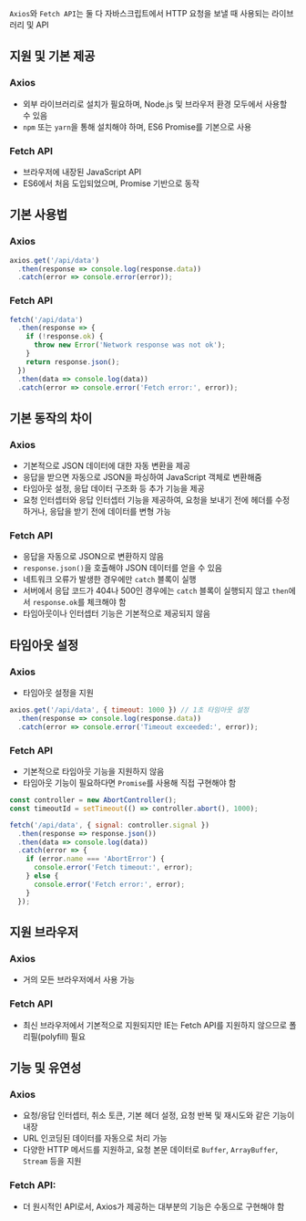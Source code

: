 `Axios`와 `Fetch API`는 둘 다 자바스크립트에서 HTTP 요청을 보낼 때 사용되는 라이브러리 및 API

## **지원 및 기본 제공**

### **Axios**

- 외부 라이브러리로 설치가 필요하며, Node.js 및 브라우저 환경 모두에서 사용할 수 있음
- `npm` 또는 `yarn`을 통해 설치해야 하며, ES6 Promise를 기본으로 사용

### **Fetch API**

- 브라우저에 내장된 JavaScript API
- ES6에서 처음 도입되었으며, Promise 기반으로 동작

## **기본 사용법**

### **Axios**

```jsx
axios.get('/api/data')
  .then(response => console.log(response.data))
  .catch(error => console.error(error));

```

### **Fetch API**

```jsx
fetch('/api/data')
  .then(response => {
    if (!response.ok) {
      throw new Error('Network response was not ok');
    }
    return response.json();
  })
  .then(data => console.log(data))
  .catch(error => console.error('Fetch error:', error));

```

## **기본 동작의 차이**

### **Axios**

- 기본적으로 JSON 데이터에 대한 자동 변환을 제공
- 응답을 받으면 자동으로 JSON을 파싱하여 JavaScript 객체로 변환해줌
- 타임아웃 설정, 응답 데이터 구조화 등 추가 기능을 제공
- 요청 인터셉터와 응답 인터셉터 기능을 제공하여, 요청을 보내기 전에 헤더를 수정하거나, 응답을 받기 전에 데이터를 변형 가능

### **Fetch API**

- 응답을 자동으로 JSON으로 변환하지 않음
- `response.json()`을 호출해야 JSON 데이터를 얻을 수 있음
- 네트워크 오류가 발생한 경우에만 `catch` 블록이 실행
- 서버에서 응답 코드가 404나 500인 경우에는 `catch` 블록이 실행되지 않고 `then`에서 `response.ok`를 체크해야 함
- 타임아웃이나 인터셉터 기능은 기본적으로 제공되지 않음

## **타임아웃 설정**

### **Axios**

- 타임아웃 설정을 지원

```jsx
axios.get('/api/data', { timeout: 1000 }) // 1초 타임아웃 설정
  .then(response => console.log(response.data))
  .catch(error => console.error('Timeout exceeded:', error));

```

### **Fetch API**

- 기본적으로 타임아웃 기능을 지원하지 않음
- 타임아웃 기능이 필요하다면 `Promise`를 사용해 직접 구현해야 함

```jsx
const controller = new AbortController();
const timeoutId = setTimeout(() => controller.abort(), 1000);

fetch('/api/data', { signal: controller.signal })
  .then(response => response.json())
  .then(data => console.log(data))
  .catch(error => {
    if (error.name === 'AbortError') {
      console.error('Fetch timeout:', error);
    } else {
      console.error('Fetch error:', error);
    }
  });

```

## **지원 브라우저**

### **Axios**

- 거의 모든 브라우저에서 사용 가능

### **Fetch API**

- 최신 브라우저에서 기본적으로 지원되지만 IE는 Fetch API를 지원하지 않으므로 폴리필(polyfill) 필요

## **기능 및 유연성**

### **Axios**

- 요청/응답 인터셉터, 취소 토큰, 기본 헤더 설정, 요청 반복 및 재시도와 같은 기능이 내장
- URL 인코딩된 데이터를 자동으로 처리 가능
- 다양한 HTTP 메서드를 지원하고, 요청 본문 데이터로 `Buffer`, `ArrayBuffer`, `Stream` 등을 지원

### **Fetch API**:

- 더 원시적인 API로서, Axios가 제공하는 대부분의 기능은 수동으로 구현해야 함
